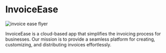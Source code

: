 # InvoiceEase

![invoice ease flyer](https://github.com/user-attachments/assets/b4f5ebce-59b7-4266-ae59-3ac4f624fdd5)

InvoiceEase is a cloud-based app that simplifies the invoicing process for businesses. Our mission is to provide a seamless platform for creating, customizing, and distributing invoices effortlessly.
